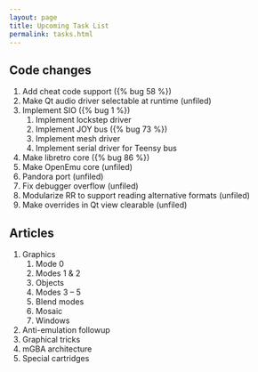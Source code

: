```yaml
---
layout: page
title: Upcoming Task List
permalink: tasks.html
---
```

Code changes
------------

1. Add cheat code support ({% bug 58 %})
1. Make Qt audio driver selectable at runtime (unfiled)
1. Implement SIO ({% bug 1 %})
    1. Implement lockstep driver
    1. Implement JOY bus ({% bug 73 %})
    1. Implement mesh driver
    1. Implement serial driver for Teensy bus
1. Make libretro core ({% bug 86 %})
1. Make OpenEmu core (unfiled)
1. Pandora port (unfiled)
1. Fix debugger overflow (unfiled)
1. Modularize RR to support reading alternative formats (unfiled)
1. Make overrides in Qt view clearable (unfiled)

Articles
--------

1. Graphics
    1. Mode 0
    1. Modes 1 &amp; 2
    1. Objects
    1. Modes 3 &ndash; 5
    1. Blend modes
    1. Mosaic
    1. Windows
1. Anti-emulation followup
1. Graphical tricks
1. mGBA architecture
1. Special cartridges
